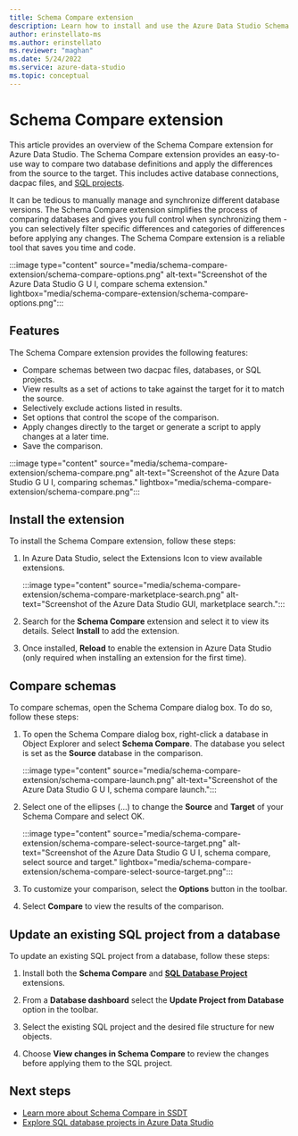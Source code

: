 ```yaml
---
title: Schema Compare extension
description: Learn how to install and use the Azure Data Studio Schema Compare extension to easily compare two databases and selectively change one to match the other.
author: erinstellato-ms
ms.author: erinstellato
ms.reviewer: "maghan"
ms.date: 5/24/2022
ms.service: azure-data-studio
ms.topic: conceptual
---
```


# Schema Compare extension

This article provides an overview of the Schema Compare extension for Azure Data Studio. The Schema Compare extension provides an easy-to-use way to compare two database definitions and apply the differences from the source to the target.  This includes active database connections, dacpac files, and [SQL projects](sql-database-project-extension.md).

It can be tedious to manually manage and synchronize different database versions. The Schema Compare extension simplifies the process of comparing databases and gives you full control when synchronizing them - you can selectively filter specific differences and categories of differences before applying any changes. The Schema Compare extension is a reliable tool that saves you time and code.


:::image type="content" source="media/schema-compare-extension/schema-compare-options.png" alt-text="Screenshot of the Azure Data Studio G U I, compare schema extension." lightbox="media/schema-compare-extension/schema-compare-options.png":::

## Features

The Schema Compare extension provides the following features: 

* Compare schemas between two dacpac files, databases, or SQL projects.
* View results as a set of actions to take against the target for it to match the source.
* Selectively exclude actions listed in results.
* Set options that control the scope of the comparison.
* Apply changes directly to the target or generate a script to apply changes at a later time. 
* Save the comparison. 

:::image type="content" source="media/schema-compare-extension/schema-compare.png" alt-text="Screenshot of the Azure Data Studio G U I, comparing schemas." lightbox="media/schema-compare-extension/schema-compare.png":::


## Install the extension

To install the Schema Compare extension, follow these steps: 

1. In Azure Data Studio, select the Extensions Icon to view available extensions.

    :::image type="content" source="media/schema-compare-extension/schema-compare-marketplace-search.png" alt-text="Screenshot of the Azure Data Studio GUI, marketplace search.":::

2. Search for the **Schema Compare** extension and select it to view its details. Select **Install** to add the extension.

3. Once installed, **Reload** to enable the extension in Azure Data Studio (only required when installing an extension for the first time).

## Compare schemas 

To compare schemas, open the Schema Compare dialog box. To do so, follow these steps: 

1. To open the Schema Compare dialog box, right-click a database in Object Explorer and select **Schema Compare**. The database you select is set as the **Source** database in the comparison.

    :::image type="content" source="media/schema-compare-extension/schema-compare-launch.png" alt-text="Screenshot of the Azure Data Studio G U I, schema compare launch.":::

2. Select one of the ellipses (...) to change the **Source** and **Target** of your Schema Compare and select OK.

    :::image type="content" source="media/schema-compare-extension/schema-compare-select-source-target.png" alt-text="Screenshot of the Azure Data Studio G U I, schema compare,  select source and target." lightbox="media/schema-compare-extension/schema-compare-select-source-target.png":::

3. To customize your comparison, select the **Options** button in the toolbar.

4. Select **Compare** to view the results of the comparison.

## Update an existing SQL project from a database

To update an existing SQL project from a database, follow these steps: 

1. Install both the **Schema Compare** and **[SQL Database Project](sql-database-project-extension.md)** extensions.

2. From a **Database dashboard** select the **Update Project from Database** option in the toolbar.

3. Select the existing SQL project and the desired file structure for new objects.

4. Choose **View changes in Schema Compare** to review the changes before applying them to the SQL project.

## Next steps

- [Learn more about Schema Compare in SSDT](../../ssdt/how-to-use-schema-compare-to-compare-different-database-definitions.md)
- [Explore SQL database projects in Azure Data Studio](sql-database-project-extension.md)
